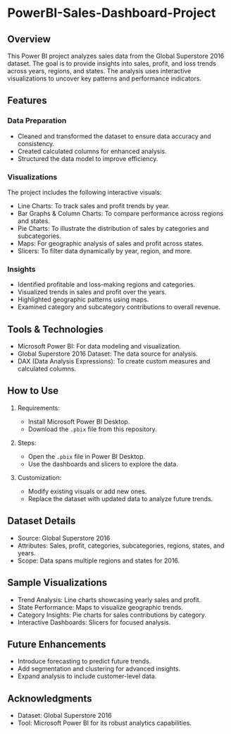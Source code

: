 # PowerBI-Sales-Dashboard-Project

## Overview
This Power BI project analyzes sales data from the Global Superstore 2016 dataset. The goal is to provide insights into sales, profit, and loss trends across years, regions, and states. The analysis uses interactive visualizations to uncover key patterns and performance indicators.

## Features

### Data Preparation
- Cleaned and transformed the dataset to ensure data accuracy and consistency.
- Created calculated columns for enhanced analysis.
- Structured the data model to improve efficiency.

### Visualizations
The project includes the following interactive visuals:
- Line Charts: To track sales and profit trends by year.
- Bar Graphs & Column Charts: To compare performance across regions and states.
- Pie Charts: To illustrate the distribution of sales by categories and subcategories.
- Maps: For geographic analysis of sales and profit across states.
- Slicers: To filter data dynamically by year, region, and more.

### Insights
- Identified profitable and loss-making regions and categories.
- Visualized trends in sales and profit over the years.
- Highlighted geographic patterns using maps.
- Examined category and subcategory contributions to overall revenue.

## Tools & Technologies
- Microsoft Power BI: For data modeling and visualization.
- Global Superstore 2016 Dataset: The data source for analysis.
- DAX (Data Analysis Expressions): To create custom measures and calculated columns.

## How to Use

1. Requirements:
   - Install Microsoft Power BI Desktop.
   - Download the `.pbix` file from this repository.

2. Steps:
   - Open the `.pbix` file in Power BI Desktop.
   - Use the dashboards and slicers to explore the data.

3. Customization:
   - Modify existing visuals or add new ones.
   - Replace the dataset with updated data to analyze future trends.

## Dataset Details
- Source: Global Superstore 2016
- Attributes: Sales, profit, categories, subcategories, regions, states, and years.
- Scope: Data spans multiple regions and states for 2016.

## Sample Visualizations
- Trend Analysis: Line charts showcasing yearly sales and profit.
- State Performance: Maps to visualize geographic trends.
- Category Insights: Pie charts for sales contributions by category.
- Interactive Dashboards: Slicers for focused analysis.

## Future Enhancements
- Introduce forecasting to predict future trends.
- Add segmentation and clustering for advanced insights.
- Expand analysis to include customer-level data.

## Acknowledgments
- Dataset: Global Superstore 2016
- Tool: Microsoft Power BI for its robust analytics capabilities.
